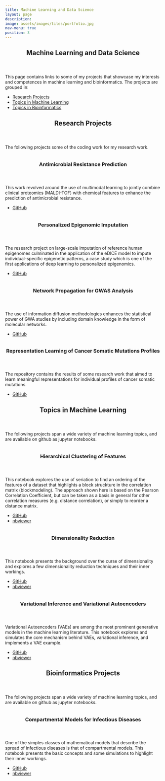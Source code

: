 ```yaml
---
title: Machine Learning and Data Science
layout: page
description: 
image: assets/images/tiles/portfolio.jpg
nav-menu: true
position: 3
---
```


<!-- Main -->
<div id="main">


<!-- One -->
<section id="intro"  class="background-accent6">
	<div class="inner">
		<header class="major">
			<h1>Machine Learning and Data Science</h1>
		</header>
		<p>This page contains links to some of my projects that showcase my interests and competences in machine learning and bioinformatics. The projects are grouped in:</p>
		<ul>
			<li><a href="#research-projects" class="scrolly">Research Projects</a></li>
			<li><a href="#ml-projects" class="scrolly">Topics in Machine Learning</a></li>
			<li><a href="#bioinf-projects" class="scrolly">Topics in Bioinformatics</a></li>
		</ul>
	</div>
</section>


<section id="research-projects"  class="background-accent3">
	<div class="inner">
		<header class="major">
			<h2>Research Projects</h2>
		</header>
		<p>The following projects some of the coding work for my research work.</p>
	</div>
</section>


<section id="research-projects-list" class="spotlights custom-spotlights-accent3" >
	<section>
		<a href="https://github.com/BorgwardtLab/MultimodalAMR" target="_blank" class="image" >
			<img src="{% link assets/images/portfolio/amr.png %}" alt="" data-position="center center" />
		</a>
		<div class="content">
			<div class="inner">
				<header class="major">
					<h3>Antimicrobial Resistance Prediction</h3>
				</header>
				<p>This work revolved around the use of multimodal learning to jointly combine clinical proteomics (MALDI-TOF) with chemical features to enhance the prediction of antimicrobial resistance. </p>
				<ul class="actions">
					<li><a href="https://github.com/BorgwardtLab/MultimodalAMR"  target="_blank" class="button">GitHub</a></li>
				</ul>
			</div>
		</div>
	</section>
	<section>
		<a href="https://github.com/alex-hh/eDICE" class="image">
			<img src="{% link assets/images/portfolio/eDICE.png %}" alt="" data-position="top center" />
		</a>
		<div class="content">
			<div class="inner">
				<header class="major">
					<h3>Personalized Epigenomic Imputation</h3>
				</header>
				<p>The research project on large-scale imputation of reference human epigenomes culminated in the application of the eDICE model to impute individual-specific epigenetic patterns, a case study which is one of the first applications of deep learning to personalized epigenomics.</p>
				<ul class="actions">
					<li><a href="https://github.com/alex-hh/eDICE"  target="_blank" class="button">GitHub</a></li>
				</ul>
			</div>
		</div>
	</section>
	<section>
		<a href="https://github.com/gvisona/GWAS_NetworkPropagation" target="_blank" class="image" >
			<img src="{% link assets/images/portfolio/gwas.png %}" alt="" data-position="center center" />
		</a>
		<div class="content">
			<div class="inner">
				<header class="major">
					<h3>Network Propagation for GWAS Analysis</h3>
				</header>
				<p>The use of information diffusion methodologies enhances the statistical power of GWA studies by including domain knowledge in the form of molecular networks. </p>
				<ul class="actions">
					<li><a href="https://github.com/gvisona/GWAS_NetworkPropagation"  target="_blank" class="button">GitHub</a></li>
				</ul>
			</div>
		</div>
	</section>
	<section>
		<a href="https://github.com/gvisona/COSMIC_Embedding" class="image">
			<img src="{% link assets/images/portfolio/cosmic.png %}" alt="" data-position="top center" />
		</a>
		<div class="content">
			<div class="inner">
				<header class="major">
					<h3>Representation Learning of Cancer Somatic Mutations Profiles</h3>
				</header>
				<p>The repository contains the results of some research work that aimed to learn meaningful representations for individual profiles of cancer somatic mutations.</p>
				<ul class="actions">
					<li><a href="https://github.com/gvisona/COSMIC_Embedding"  target="_blank" class="button">GitHub</a></li>
				</ul>
			</div>
		</div>
	</section>
</section>





<section id="ml-projects" >
	<div class="inner">
		<header class="major">
			<h2>Topics in Machine Learning</h2>
		</header>
		<p>The following projects span a wide variety of machine learning topics, and are available on github as jupyter notebooks.</p>
	</div>
</section>

<!-- Two -->
<section id="ml-projects-list" class="spotlights">
	<section>
		<a href="https://nbviewer.jupyter.org/github/gvisona/ML_Notebooks/blob/master/Hierarchical%20Clustering%20of%20Features.ipynb" target="_blank" class="image" >
			<img src="{% link assets/images/portfolio/hierarchical_clustering.jpg %}" alt="" data-position="center center" />
		</a>
		<div class="content">
			<div class="inner">
				<header class="major">
					<h3>Hierarchical Clustering of Features</h3>
				</header>
				<p>This notebook explores the use of seriation to find an ordering of the features of a dataset that highlights a block struckture in the correlation matrix (blockmodeling). The approach shown here is based on the Pearson Correlation Coefficient, but can be taken as a basis in general for other correlation measures (e.g. distance correlation), or simply to reorder a distance matrix. </p>
				<ul class="actions">
					<li><a href="https://github.com/gvisona/ML_Notebooks/blob/master/Hierarchical%20Clustering%20of%20Features.ipynb"  target="_blank" class="button">GitHub</a></li>
					<li><a href="https://nbviewer.jupyter.org/github/gvisona/ML_Notebooks/blob/master/Hierarchical%20Clustering%20of%20Features.ipynb" class="button">nbviewer</a></li>
				</ul>
			</div>
		</div>
	</section>
	<section>
		<a href="https://nbviewer.jupyter.org/github/gvisona/ML_Notebooks/blob/master/Dimensionality%20Reduction.ipynb" class="image">
			<img src="{% link assets/images/portfolio/dimensionality_reduction.jpg %}" alt="" data-position="top center" />
		</a>
		<div class="content">
			<div class="inner">
				<header class="major">
					<h3>Dimensionality Reduction</h3>
				</header>
				<p>This notebook presents the background over the curse of dimensionality and explores a few dimensionality reduction techniques and their inner workings.</p>
				<ul class="actions">
					<li><a href="https://github.com/gvisona/ML_Notebooks/blob/master/Dimensionality%20Reduction.ipynb"  target="_blank" class="button">GitHub</a></li>
					<li><a href="https://nbviewer.jupyter.org/github/gvisona/ML_Notebooks/blob/master/Dimensionality%20Reduction.ipynb" class="button">nbviewer</a></li>
				</ul>
			</div>
		</div>
	</section>
	<section>
		<a href="https://nbviewer.jupyter.org/github/gvisona/ML_Notebooks/blob/master/Variational%20Autoencoders.ipynb" target="_blank" class="image" >
			<img src="{% link assets/images/portfolio/variational_inference.jpg %}" alt="" data-position="center center" />
		</a>
		<div class="content">
			<div class="inner">
				<header class="major">
					<h3>Variational Inference and Variational Autoencoders</h3>
				</header>
				<p>Variational Autoencoders (VAEs) are among the most prominent generative models in the machine learning literature. This notebook explores and simulates the core mechanism behind VAEs, variational inference, and implements a VAE example. </p>
				<ul class="actions">
					<li><a href="https://github.com/gvisona/ML_Notebooks/blob/master/Variational%20Autoencoders.ipynb"  target="_blank" class="button">GitHub</a></li>
					<li><a href="https://nbviewer.jupyter.org/github/gvisona/ML_Notebooks/blob/master/Variational%20Autoencoders.ipynb" class="button">nbviewer</a></li>
				</ul>
			</div>
		</div>
	</section>
</section>


<section id="bioinf-projects"  class="background-accent5">
	<div class="inner">
		<header class="major">
			<h2>Bioinformatics Projects</h2>
		</header>
		<p>The following projects span a wide variety of machine learning topics, and are available on github as jupyter notebooks.</p>
	</div>
</section>


<section id="bioinf-projects-list" class="custom-spotlights-accent5" >
	<section>
		<a href="https://github.com/gvisona/BioInf_Notebooks/blob/master/Compartmental%20models%20for%20infectious%20diseases.ipynb" target="_blank" class="image" >
			<img src="{% link assets/images/portfolio/compartmental_models.jpg %}" alt="" data-position="center center" />
		</a>
		<div class="content">
			<div class="inner">
				<header class="major">
					<h3>Compartmental Models for Infectious Diseases</h3>
				</header>
				<p>One of the simples classes of mathematical models that describe the spread of infectious diseases is that of compartmental models. This notebook presents the basic concepts and some simulations to highlight their inner workings. </p>
				<ul class="actions">
					<li><a href="https://github.com/gvisona/BioInf_Notebooks/blob/master/Compartmental%20models%20for%20infectious%20diseases.ipynb"  target="_blank" class="button">GitHub</a></li>
					<li><a href="https://nbviewer.jupyter.org/github/gvisona/BioInf_Notebooks/blob/master/Compartmental%20models%20for%20infectious%20diseases.ipynb" class="button">nbviewer</a></li>
				</ul>
			</div>
		</div>
	</section>
	
</section>


</div>
